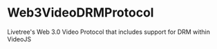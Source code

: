 # Web3VideoDRMProtocol
Livetree's Web 3.0 Video Protocol that includes support for DRM within VideoJS
